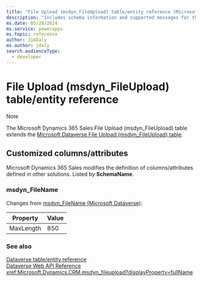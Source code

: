 ```yaml
---
title: "File Upload (msdyn_FileUpload) table/entity reference (Microsoft Dynamics 365 Sales) | Microsoft Docs"
description: "Includes schema information and supported messages for the File Upload (msdyn_FileUpload) table/entity with Microsoft Dynamics 365 Sales."
ms.date: 05/20/2024
ms.service: powerapps
ms.topic: reference
author: JimDaly
ms.author: jdaly
search.audienceType: 
  - developer
---
```


# File Upload (msdyn_FileUpload) table/entity reference



> [!NOTE]
> The Microsoft Dynamics 365 Sales File Upload (msdyn_FileUpload) table extends the [Microsoft Dataverse File Upload (msdyn_FileUpload) table](/power-apps/developer/data-platform/reference/entities/msdyn_fileupload).



## Customized columns/attributes

Microsoft Dynamics 365 Sales
modifies the definition of columns/attributes defined in other solutions. Listed by **SchemaName**.

### <a name="BKMK_msdyn_FileName"></a> msdyn_FileName

Changes from [msdyn_FileName (Microsoft Dataverse)](/power-apps/developer/data-platform/reference/entities/msdyn_fileupload#BKMK_msdyn_FileName):

|Property|Value|
|---|---|
|MaxLength|850|




### See also

[Dataverse table/entity reference](../about-entity-reference.md)  
[Dataverse Web API Reference](/power-apps/developer/data-platform/webapi/reference/about)   
<xref:Microsoft.Dynamics.CRM.msdyn_fileupload?displayProperty=fullName>
